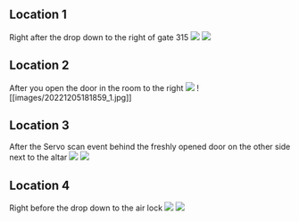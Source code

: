 ## Location 1
Right after the drop down to the right of gate 315 
![](images/20221121230420_1_edit.jpg)
![](images/20221121230425_1.jpg)
## Location 2
After you open the door in the room to the right
![](images/20221121230734_1_edit.jpg)
![[images/20221205181859_1.jpg]]
## Location 3
After the Servo scan event behind the freshly opened door on the other side next to the altar
![](images/20221121231148_1_edit.jpg)
![](images/20221121231203_1.jpg)
## Location 4
Right before the drop down to the air lock
![](images/20221121220230_1.jpg)
![](images/20221121220234_1_edit.jpg)